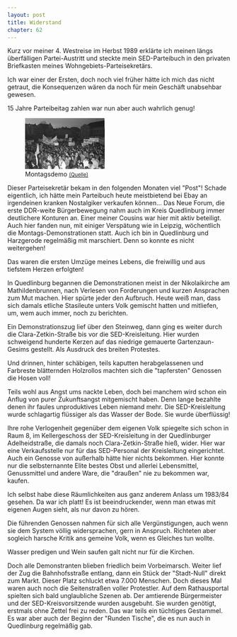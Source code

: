 ```yaml
---  
layout: post
title: Widerstand
chapter: 62
---  
```




Kurz vor meiner 4. Westreise im Herbst 1989 erklärte ich meinen längs
überfälligen Partei-Austritt und steckte mein SED-Parteibuch in den privaten
Briefkasten meines Wohngebiets-Parteisekretärs.

Ich war einer der Ersten, doch noch viel früher hätte ich mich das nicht
getraut, die Konsequenzen wären da noch für mein Geschäft unabsehbar gewesen.

15 Jahre Parteibeitag zahlen war nun aber auch wahrlich genug!

<figure class="right"><a href="/bilder/219.jpg" title="Klicken f&uuml;r Grossansicht" rel="facebox"><img title="Montagsdemo" src="/bilder/thumb-219.png"></a><figcaption>Montagsdemo <small><a href="http://commons.wikimedia.org/wiki/File:Bundesarchiv_Bild_183-1989-1107-033,_Wismar,_Demonstration.jpg#file">(Quelle)</a></small></figcaption></figure>
Dieser Parteisekretär bekam in den folgenden Monaten viel "Post"! Schade
eigentlich, ich hätte mein Parteibuch heute meistbietend bei Ebay an
irgendeinen kranken Nostalgiker verkaufen können… Das Neue Forum, die erste
DDR-weite Bürgerbewegung nahm auch im Kreis Quedlinburg immer deutlichere
Konturen an. Einer meiner Cousins war hier mit aktiv beteiligt. Auch hier fanden
nun, mit einiger Verspätung wie in Leipzig, wöchentlich die
Montags-Demonstrationen statt. Auch ich bin in Quedlinburg und Harzgerode
regelmäßig mit marschiert. Denn so konnte es nicht weitergehen!

Das waren die ersten Umzüge meines Lebens, die freiwillig und aus tiefstem
Herzen erfolgten!

In Quedlinburg begannen die Demonstrationen meist in der Nikolaikirche am
Mathildenbrunnen, nach Verlesen von Forderungen und kurzen Ansprachen zum Mut
machen. Hier spürte jeder den Aufbruch. Heute weiß man, dass sich damals
etliche Stasileute unters Volk gemischt hatten und mitliefen, um, wem auch
immer, noch zu berichten.

Ein Demonstrationszug lief über den Steinweg, dann ging es weiter durch die
Clara-Zetkin-Straße bis vor die SED-Kreisleitung. Hier wurden schweigend
hunderte Kerzen auf das niedrige gemauerte Gartenzaun-Gesims gestellt. Als
Ausdruck des breiten Protestes.

Und drinnen, hinter schäbigen, teils kaputten herabgelassenen und Farbreste
blätternden Holzrollos machten sich die "tapfersten" Genossen die Hosen voll!

Teils wohl aus Angst ums nackte Leben, doch bei manchem wird schon ein Anflug
von purer Zukunftsangst mitgemischt haben. Denn lange bezahlte denen ihr
faules unproduktives Leben niemand mehr. Die SED-Kreisleitung wurde
schlagartig flüssiger als das Wasser der Bode. Sie wurde überflüssig!

Ihre rohe Verlogenheit gegenüber dem eigenen Volk spiegelte sich schon in Raum
8, im Kellergeschoss der SED-Kreisleitung in der Quedlinburger Adelheidstraße,
die damals noch Clara-Zetkin-Straße hieß, wider. Hier war eine Verkaufsstelle
nur für das SED-Personal der Kreisleitung eingerichtet. Auch ein Genosse von
außerhalb hätte hier nichts bekommen. Hier konnte nur die selbsternannte Elite
bestes Obst und allerlei Lebensmittel, Genussmittel und andere Ware, die
"draußen" nie zu bekommen war, kaufen.

Ich selbst habe diese Räumlichkeiten aus ganz anderem Anlass um 1983/84
gesehen. Da war ich platt! Es ist beeindruckender, wenn man etwas mit eigenen
Augen sieht, als nur davon zu hören.

Die führenden Genossen nahmen für sich alle Vergünstigungen, auch wenn sie dem
System völlig widersprachen, gern in Anspruch. Richteten aber sogleich harsche
Kritik ans gemeine Volk, wenn es Gleiches tun wollte.

Wasser predigen und Wein saufen galt nicht nur für die Kirchen.

Doch alle Demonstranten blieben friedlich beim Vorbeimarsch. Weiter lief der
Zug die Bahnhofsstraße entlang, dann ein Stück der "Stadt-Null" direkt zum
Markt. Dieser Platz schluckt etwa 7.000 Menschen. Doch dieses Mal waren auch
noch die Seitenstraßen voller Protestler. Auf dem Rathausportal spielten sich
bald unglaubliche Szenen ab. Der amtierende Bürgermeister und der
SED-Kreisvorsitzende wurden ausgebuht. Sie wurden genötigt, erstmals ohne
Zettel frei zu reden. Das war teils ein tüchtiges Gestammel. Es war aber auch
der Beginn der "Runden Tische", die es nun auch in Quedlinburg regelmäßig gab.



